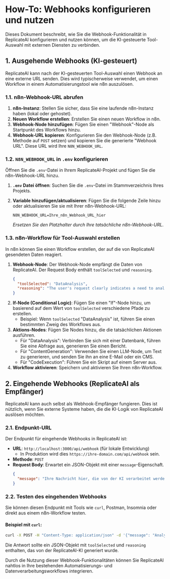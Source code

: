 # How-To: Webhooks konfigurieren und nutzen

Dieses Dokument beschreibt, wie Sie die Webhook-Funktionalität in ReplicateAI konfigurieren und nutzen können, um die KI-gesteuerte Tool-Auswahl mit externen Diensten zu verbinden.

## 1. Ausgehende Webhooks (KI-gesteuert)

ReplicateAI kann nach der KI-gesteuerten Tool-Auswahl einen Webhook an eine externe URL senden. Dies wird typischerweise verwendet, um einen Workflow in einem Automatisierungstool wie n8n auszulösen.

### 1.1. n8n-Webhook-URL abrufen

1.  **n8n-Instanz**: Stellen Sie sicher, dass Sie eine laufende n8n-Instanz haben (lokal oder gehostet).
2.  **Neuen Workflow erstellen**: Erstellen Sie einen neuen Workflow in n8n.
3.  **Webhook-Node hinzufügen**: Fügen Sie einen "Webhook"-Node als Startpunkt des Workflows hinzu.
4.  **Webhook-URL kopieren**: Konfigurieren Sie den Webhook-Node (z.B. Methode auf `POST` setzen) und kopieren Sie die generierte "Webhook URL". Diese URL wird Ihre `N8N_WEBHOOK_URL`.

### 1.2. `N8N_WEBHOOK_URL` in `.env` konfigurieren

Öffnen Sie die `.env`-Datei in Ihrem ReplicateAI-Projekt und fügen Sie die n8n-Webhook-URL hinzu.

1.  **`.env` Datei öffnen**: Suchen Sie die `.env`-Datei im Stammverzeichnis Ihres Projekts.
2.  **Variable hinzufügen/aktualisieren**: Fügen Sie die folgende Zeile hinzu oder aktualisieren Sie sie mit Ihrer n8n-Webhook-URL:

    ```env
    N8N_WEBHOOK_URL=Ihre_n8n_Webhook_URL_hier
    ```
    *Ersetzen Sie den Platzhalter durch Ihre tatsächliche n8n-Webhook-URL.*

### 1.3. n8n-Workflow für Tool-Auswahl erstellen

In n8n können Sie einen Workflow erstellen, der auf die von ReplicateAI gesendeten Daten reagiert.

1.  **Webhook-Node**: Der Webhook-Node empfängt die Daten von ReplicateAI. Der Request Body enthält `toolSelected` und `reasoning`.
    ```json
    {
      "toolSelected": "DataAnalysis",
      "reasoning": "The user's request clearly indicates a need to analyze sales figures, which falls under data analysis."
    }
    ```
2.  **If-Node (Conditional Logic)**: Fügen Sie einen "If"-Node hinzu, um basierend auf dem Wert von `toolSelected` verschiedene Pfade zu erstellen.
    *   Beispiel: Wenn `toolSelected` "DataAnalysis" ist, führen Sie einen bestimmten Zweig des Workflows aus.
3.  **Aktions-Nodes**: Fügen Sie Nodes hinzu, die die tatsächlichen Aktionen ausführen.
    *   Für "DataAnalysis": Verbinden Sie sich mit einer Datenbank, führen Sie eine Abfrage aus, generieren Sie einen Bericht.
    *   Für "ContentGeneration": Verwenden Sie einen LLM-Node, um Text zu generieren, und senden Sie ihn an eine E-Mail oder ein CMS.
    *   Für "CodeExecution": Führen Sie ein Skript auf einem Server aus.
4.  **Workflow aktivieren**: Speichern und aktivieren Sie Ihren n8n-Workflow.

## 2. Eingehende Webhooks (ReplicateAI als Empfänger)

ReplicateAI kann auch selbst als Webhook-Empfänger fungieren. Dies ist nützlich, wenn Sie externe Systeme haben, die die KI-Logik von ReplicateAI auslösen möchten.

### 2.1. Endpunkt-URL

Der Endpunkt für eingehende Webhooks in ReplicateAI ist:

*   **URL**: `http://localhost:3000/api/webhook` (für lokale Entwicklung)
    *   In Produktion wird dies `https://ihre-domain.com/api/webhook` sein.
*   **Methode**: `POST`
*   **Request Body**: Erwartet ein JSON-Objekt mit einer `message`-Eigenschaft.
    ```json
    {
      "message": "Ihre Nachricht hier, die von der KI verarbeitet werden soll."
    }
    ```

### 2.2. Testen des eingehenden Webhooks

Sie können diesen Endpunkt mit Tools wie `curl`, Postman, Insomnia oder direkt aus einem n8n-Workflow testen.

#### Beispiel mit `curl`:

```bash
curl -X POST -H "Content-Type: application/json" -d '{"message": "Analysiere die Verkaufszahlen des letzten Quartals."}' http://localhost:3000/api/webhook
```

Die Antwort sollte ein JSON-Objekt mit `toolSelected` und `reasoning` enthalten, das von der ReplicateAI-KI generiert wurde.

Durch die Nutzung dieser Webhook-Funktionalitäten können Sie ReplicateAI nahtlos in Ihre bestehenden Automatisierungs- und Datenverarbeitungsworkflows integrieren.